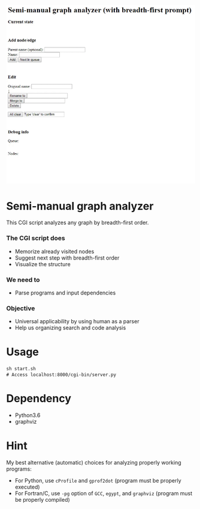 <kbd><img src="document/anime.gif"></kbd>

# Semi-manual graph analyzer
This CGI script analyzes any graph by breadth-first order.

### The CGI script does
* Memorize already visited nodes
* Suggest next step with breadth-first order
* Visualize the structure

### We need to
* Parse programs and input dependencies

### Objective
* Universal applicability by using human as a parser
* Help us organizing search and code analysis

# Usage
```
sh start.sh
# Access localhost:8000/cgi-bin/server.py
```

# Dependency
* Python3.6
* graphviz

# Hint
My best alternative (automatic) choices for analyzing properly working programs:
* For Python, use `cProfile` and `gprof2dot` (program must be properly executed)
* For Fortran/C, use `-pg` option of `GCC`, `egypt`, and `graphviz` (program must be properly compiled)

